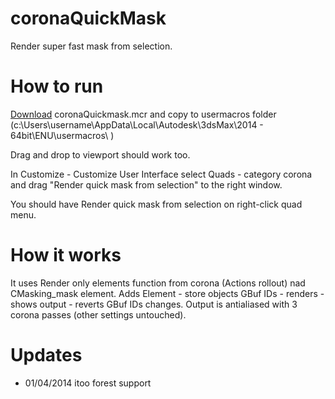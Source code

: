 coronaQuickMask
===============

Render super fast mask from selection.

# How to run

[Download](https://raw.githubusercontent.com/pavel-mxsf/coronaQuickMask/master/coronaQuickMask.mcr) coronaQuickmask.mcr and copy to usermacros folder (c:\Users\username\AppData\Local\Autodesk\3dsMax\2014 - 64bit\ENU\usermacros\ )

Drag and drop to viewport should work too.

In Customize - Customize User Interface select Quads - category corona and drag "Render quick mask from selection" to the right window.

You should have Render quick mask from selection on right-click quad menu.

# How it works

It uses Render only elements function from corona (Actions rollout) nad CMasking_mask element. 
Adds Element - store objects GBuf IDs - renders - shows output - reverts GBuf IDs changes.
Output is antialiased with 3 corona passes (other settings untouched).

# Updates

- 01/04/2014 itoo forest support
